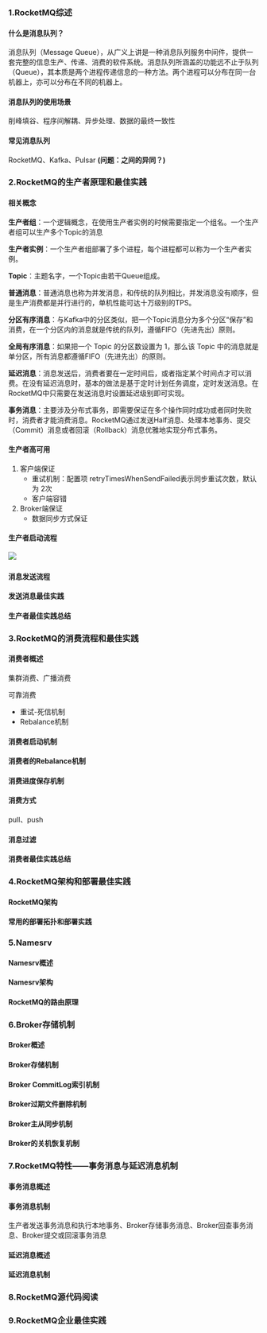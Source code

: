 ### 1.RocketMQ综述

#### 什么是消息队列？

消息队列（Message Queue），从广义上讲是一种消息队列服务中间件，提供一套完整的信息生产、传递、消费的软件系统。消息队列所涵盖的功能远不止于队列（Queue），其本质是两个进程传递信息的一种方法。两个进程可以分布在同一台机器上，亦可以分布在不同的机器上。

#### 消息队列的使用场景

削峰填谷、程序间解耦、异步处理、数据的最终一致性

#### 常见消息队列 

RocketMQ、Kafka、Pulsar    **(问题：之间的异同？)**

### 2.RocketMQ的生产者原理和最佳实践

#### 相关概念

**生产者组**：一个逻辑概念，在使用生产者实例的时候需要指定一个组名。一个生产者组可以生产多个Topic的消息

**生产者实例**：一个生产者组部署了多个进程，每个进程都可以称为一个生产者实例。

**Topic**：主题名字，一个Topic由若干Queue组成。

**普通消息**：普通消息也称为并发消息，和传统的队列相比，并发消息没有顺序，但是生产消费都是并行进行的，单机性能可达十万级别的TPS。

**分区有序消息**：与Kafka中的分区类似，把一个Topic消息分为多个分区“保存”和消费，在一个分区内的消息就是传统的队列，遵循FIFO（先进先出）原则。

**全局有序消息**：如果把一个 Topic 的分区数设置为 1，那么该 Topic 中的消息就是单分区，所有消息都遵循FIFO（先进先出）的原则。

**延迟消息**：消息发送后，消费者要在一定时间后，或者指定某个时间点才可以消费。在没有延迟消息时，基本的做法是基于定时计划任务调度，定时发送消息。在 RocketMQ中只需要在发送消息时设置延迟级别即可实现。

**事务消息**：主要涉及分布式事务，即需要保证在多个操作同时成功或者同时失败时，消费者才能消费消息。RocketMQ通过发送Half消息、处理本地事务、提交（Commit）消息或者回滚（Rollback）消息优雅地实现分布式事务。

#### 生产者高可用

1. 客户端保证
   - 重试机制：配置项 retryTimesWhenSendFailed表示同步重试次数，默认为 2次
   - 客户端容错
2. Broker端保证
   - 数据同步方式保证

#### 生产者启动流程

![](..\..\picture\DefaultMQProducer.jpg)

#### 消息发送流程

#### 发送消息最佳实践

#### 生产者最佳实践总结

### 3.RocketMQ的消费流程和最佳实践

#### 消费者概述

集群消费、广播消费

可靠消费

- 重试-死信机制
- Rebalance机制 

#### 消费者启动机制

#### 消费者的Rebalance机制

#### 消费进度保存机制

#### 消费方式

pull、push

#### 消息过滤

#### 消费者最佳实践总结

### 4.RocketMQ架构和部署最佳实践

#### RocketMQ架构

#### 常用的部署拓扑和部署实践

### 5.Namesrv

#### Namesrv概述

#### Namesrv架构

#### RocketMQ的路由原理

### 6.Broker存储机制

#### Broker概述

#### Broker存储机制

#### Broker CommitLog索引机制

#### Broker过期文件删除机制

#### Broker主从同步机制

#### Broker的关机恢复机制

### 7.RocketMQ特性——事务消息与延迟消息机制

#### 事务消息概述

#### 事务消息机制

生产者发送事务消息和执行本地事务、Broker存储事务消息、Broker回查事务消息、Broker提交或回滚事务消息

#### 延迟消息概述

#### 延迟消息机制

### 8.RocketMQ源代码阅读

### 9.RocketMQ企业最佳实践

